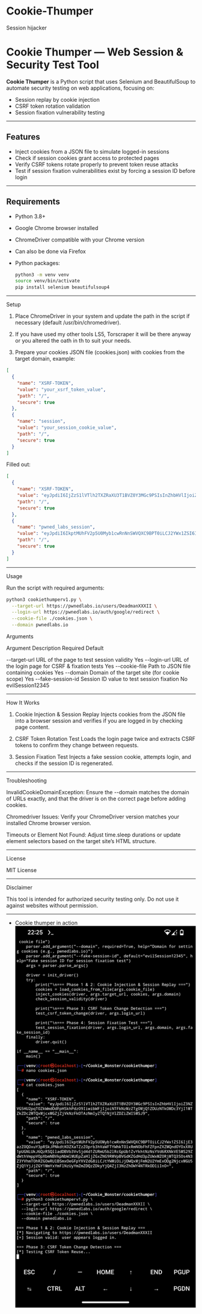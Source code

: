 # Cookie-Thumper
Session hijacker

# Cookie Thumper — Web Session & Security Test Tool

**Cookie Thumper** is a Python script that uses Selenium and BeautifulSoup to automate security testing on web applications, focusing on:

- Session replay by cookie injection
- CSRF token rotation validation
- Session fixation vulnerability testing

---

## Features

- Inject cookies from a JSON file to simulate logged-in sessions
- Check if session cookies grant access to protected pages
- Verify CSRF tokens rotate properly to prevent token reuse attacks
- Test if session fixation vulnerabilities exist by forcing a session ID before login

---

## Requirements

- Python 3.8+
- Google Chrome browser installed
- ChromeDriver compatible with your Chrome version
- Can also be done via Firefox 
- Python packages:
  
  ```bash
  python3 -m venv venv
  source venv/bin/activate
  pip install selenium beautifulsoup4
  ```

---

Setup

1. Place ChromeDriver in your system and update the path in the script if necessary (default /usr/bin/chromedriver).

2. If you have used my other tools LS5, Torscraper it will be there anyway or you altered the oath in th to suit your needs.


3. Prepare your cookies JSON file (cookies.json) with cookies from the target domain, example:
```json
[
  {
    "name": "XSRF-TOKEN",
    "value": "your_xsrf_token_value",
    "path": "/",
    "secure": true
  },
  {
    "name": "session",
    "value": "your_session_cookie_value",
    "path": "/",
    "secure": true
  }
]
```
Filled out:
```json
[
  {
    "name": "XSRF-TOKEN",
    "value": "eyJpdiI6IjZzS1lVTlh2TXZRaXU3T1BVZ0Y3MGc9PSIsInZhbHVlIjoiZ3NZVG5HU2pqT0ZkWmdOdFpHSkhPdz09IiwibWFjIjoiNTFkNzMzZTg0MjQ1ZDUzNTk0MDc3YjI1MTZkZDc2MTQxMjcxMGZjZjVkNzFkOTAzNmIyZTQ1NjVlZDZiZWI5MSJ9",
    "path": "/",
    "secure": true
  },
  {
    "name": "pwned_labs_session",
    "value": "eyJpdiI6IkptMUhFV2p5U0Myb1cwRnNnSWVQXC9BPT0iLCJ2YWx1ZSI6IjE3azZ0Q0xuY3pRSkJPNkdtK0ZXaTZzZ0prb3hVaWFTYWhkT0lxRmN0bFhFZFpnZXZMQnd0Y0xXRU1pUGNLUkJ6QzRSQlladDBVb3VvSjd4d1ZURmU5b2lRcGpUb1ZvYkhtNzNsYVd6RXNkVE5MS29ZdWthVmppV0pXbmNBVkpNbWlMUEpZaHljZGxZNG9RMVpBVGdKZGdHd3pZUWxMZ0RjMTQ3S0s4N3Z3YVhmT0hRZG0wRUlBSmxOeGFpYXVZdG8iLCJtYWMiOiJjOWQxMjFmN2U2YmExODg2NjcxMGU5ZjQ1YjJjZGY1MmYxYmFlNzUyYmZmZDQzZDkyYjQ4ZjI3NzZhOWY4NTRkODliIn0=",
    "path": "/",
    "secure": true
  }
]                                                                       
```



---

Usage

Run the script with required arguments:
```bash
python3 cookiethumperv1.py \
  --target-url https://pwnedlabs.io/users/DeadmanXXXII \
  --login-url https://pwnedlabs.io/auth/google/redirect \
  --cookie-file ./cookies.json \
  --domain pwnedlabs.io
```
Arguments

Argument	Description	Required	Default

--target-url	URL of the page to test session validity	Yes	
--login-url	URL of the login page for CSRF & fixation tests	Yes	
--cookie-file	Path to JSON file containing cookies	Yes	
--domain	Domain of the target site (for cookie scope)	Yes	
--fake-session-id	Session ID value to test session fixation	No	evilSession12345



---

How It Works

1. Cookie Injection & Session Replay
Injects cookies from the JSON file into a browser session and verifies if you are logged in by checking page content.


2. CSRF Token Rotation Test
Loads the login page twice and extracts CSRF tokens to confirm they change between requests.


3. Session Fixation Test
Injects a fake session cookie, attempts login, and checks if the session ID is regenerated.




---

Troubleshooting

InvalidCookieDomainException:
Ensure the --domain matches the domain of URLs exactly, and that the driver is on the correct page before adding cookies.

Chromedriver Issues:
Verify your ChromeDriver version matches your installed Chrome browser version.

Timeouts or Element Not Found:
Adjust time.sleep durations or update element selectors based on the target site’s HTML structure.



---

License

MIT License


---

Disclaimer

This tool is intended for authorized security testing only. Do not use it against websites without permission.


---

- Cookie thumper in action
![Terminal](https://raw.githubusercontent.com/DeadmanXXXII/Cookie-Thumper/main/Screenshot_20250722-222557.png)

